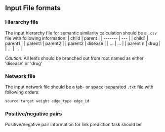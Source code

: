 ## Input File formats

### Hierarchy file

The input hierarchy file for semantic similarity calculation should be a `.csv` file with following information:
| child | parent  |
| ------- | --- |
| child1 | parent1 |
| parent1 | parent2 |
| parent2 | disease |
| ... | ... | 
| parent n | drug |
| ... | ... | 

_Caution:_ All leafs should be branched out from root named as either 'disease' or 'drug'

### Network file

The input network file should be a tab- or space-separated `.txt` file with following orders:
```python
source target weight edge_type edge_id
```

### Positive/negative pairs

Positive/negative pair information for link prediction task should be 
